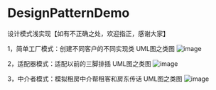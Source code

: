 # DesignPatternDemo
设计模式浅实现【如有不正确之处，欢迎指正，感谢大家】

1，简单工厂模式：创建不同客户的不同实现类
UML图之类图
![image](https://user-images.githubusercontent.com/30896282/177081710-c0a8d348-104f-4e33-a448-60750258b41a.png)

2，适配器模式：适配以前的三脚排插
UML图之类图
![image](https://user-images.githubusercontent.com/30896282/177441767-ee50a168-0b3f-4d34-b340-0a5519a14a68.png)

3，中介者模式：模拟租房中介帮租客和房东传话
UML图之类图
![image](https://user-images.githubusercontent.com/30896282/177933715-84a3e16f-29c9-439f-a53a-307d67e271ec.png)

